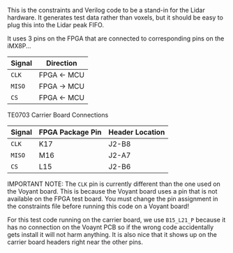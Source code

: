 This is the constraints and Verilog code to be a stand-in for the Lidar hardware. It generates test data rather than voxels, but it should be easy to plug this into the Lidar peak FIFO. 

It uses 3 pins on the FPGA that are connected to corresponding pins on the iMX8P...

| Signal | Direction | 
| - | - |
| `CLK` | FPGA <- MCU  | 
| `MISO` | FPGA -> MCU |
| `CS` | FPGA <- MCU | 

TE0703 Carrier Board Connections

| Signal | FPGA Package Pin | Header Location |
| - | - | - |
| `CLK` | K17 | J2-B8 | 
| `MISO` | M16 | J2-A7 |
| `CS` | L15 | J2-B6 |


IMPORTANT NOTE: The `CLK` pin is currently different than the one used on the Voyant board. This is because the Voyant board uses a pin that is not available on the FPGA test board. You must change the pin assignment in the constraints file before running this code on a Voyant board!

For this test code running on the carrier board, we use `B15_L21_P` because it has no connection on the Voaynt PCB so if the wrong code accidentally gets install it will not harm anything. It is also nice that it shows up on the carrier board headers right near the other pins. 



